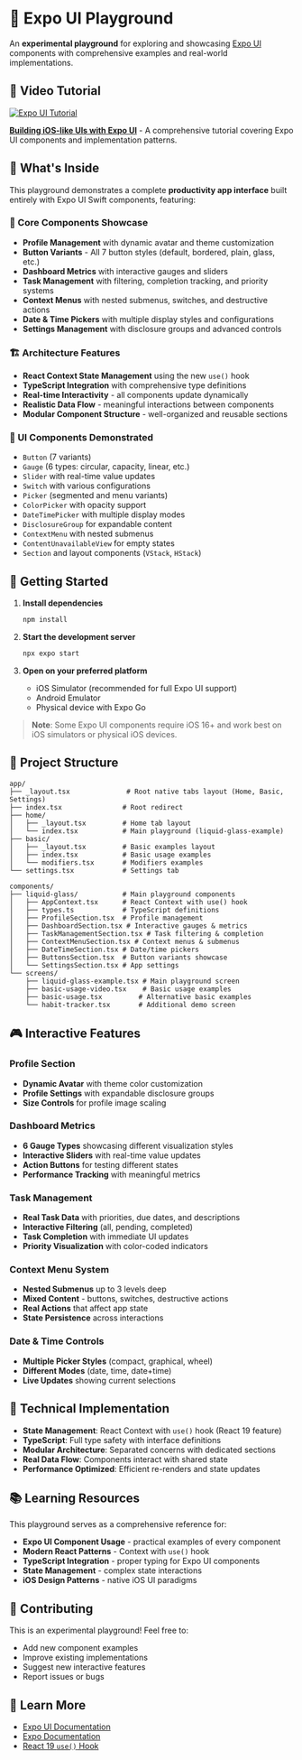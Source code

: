 # 🧪 Expo UI Playground

An **experimental playground** for exploring and showcasing [Expo UI](https://docs.expo.dev/ui/overview/) components with comprehensive examples and real-world implementations.

## 🎥 Video Tutorial

[![Expo UI Tutorial](https://img.youtube.com/vi/2wXYLWz3YEQ/0.jpg)](https://www.youtube.com/watch?v=2wXYLWz3YEQ)

**[Building iOS-like UIs with Expo UI](https://www.youtube.com/watch?v=2wXYLWz3YEQ)** - A comprehensive tutorial covering Expo UI components and implementation patterns.

## 🎯 What's Inside

This playground demonstrates a complete **productivity app interface** built entirely with Expo UI Swift components, featuring:

### 📱 Core Components Showcase

- **Profile Management** with dynamic avatar and theme customization
- **Button Variants** - All 7 button styles (default, bordered, plain, glass, etc.)
- **Dashboard Metrics** with interactive gauges and sliders
- **Task Management** with filtering, completion tracking, and priority systems
- **Context Menus** with nested submenus, switches, and destructive actions
- **Date & Time Pickers** with multiple display styles and configurations
- **Settings Management** with disclosure groups and advanced controls

### 🏗️ Architecture Features

- **React Context State Management** using the new `use()` hook
- **TypeScript Integration** with comprehensive type definitions
- **Real-time Interactivity** - all components update dynamically
- **Realistic Data Flow** - meaningful interactions between components
- **Modular Component Structure** - well-organized and reusable sections

### 🎨 UI Components Demonstrated

- `Button` (7 variants)
- `Gauge` (6 types: circular, capacity, linear, etc.)
- `Slider` with real-time value updates
- `Switch` with various configurations
- `Picker` (segmented and menu variants)
- `ColorPicker` with opacity support
- `DateTimePicker` with multiple display modes
- `DisclosureGroup` for expandable content
- `ContextMenu` with nested submenus
- `ContentUnavailableView` for empty states
- `Section` and layout components (`VStack`, `HStack`)

## 🚀 Getting Started

1. **Install dependencies**

   ```bash
   npm install
   ```

2. **Start the development server**

   ```bash
   npx expo start
   ```

3. **Open on your preferred platform**
   - iOS Simulator (recommended for full Expo UI support)
   - Android Emulator
   - Physical device with Expo Go

> **Note**: Some Expo UI components require iOS 16+ and work best on iOS simulators or physical iOS devices.

## 📂 Project Structure

```
app/
├── _layout.tsx              # Root native tabs layout (Home, Basic, Settings)
├── index.tsx               # Root redirect
├── home/
│   ├── _layout.tsx         # Home tab layout
│   └── index.tsx           # Main playground (liquid-glass-example)
├── basic/
│   ├── _layout.tsx         # Basic examples layout
│   ├── index.tsx           # Basic usage examples
│   └── modifiers.tsx       # Modifiers examples
└── settings.tsx            # Settings tab

components/
├── liquid-glass/           # Main playground components
│   ├── AppContext.tsx      # React Context with use() hook
│   ├── types.ts            # TypeScript definitions
│   ├── ProfileSection.tsx  # Profile management
│   ├── DashboardSection.tsx # Interactive gauges & metrics
│   ├── TaskManagementSection.tsx # Task filtering & completion
│   ├── ContextMenuSection.tsx # Context menus & submenus
│   ├── DateTimeSection.tsx # Date/time pickers
│   ├── ButtonsSection.tsx  # Button variants showcase
│   └── SettingsSection.tsx # App settings
└── screens/
    ├── liquid-glass-example.tsx # Main playground screen
    ├── basic-usage-video.tsx    # Basic usage examples
    ├── basic-usage.tsx         # Alternative basic examples
    └── habit-tracker.tsx       # Additional demo screen
```

## 🎮 Interactive Features

### Profile Section

- **Dynamic Avatar** with theme color customization
- **Profile Settings** with expandable disclosure groups
- **Size Controls** for profile image scaling

### Dashboard Metrics

- **6 Gauge Types** showcasing different visualization styles
- **Interactive Sliders** with real-time value updates
- **Action Buttons** for testing different states
- **Performance Tracking** with meaningful metrics

### Task Management

- **Real Task Data** with priorities, due dates, and descriptions
- **Interactive Filtering** (all, pending, completed)
- **Task Completion** with immediate UI updates
- **Priority Visualization** with color-coded indicators

### Context Menu System

- **Nested Submenus** up to 3 levels deep
- **Mixed Content** - buttons, switches, destructive actions
- **Real Actions** that affect app state
- **State Persistence** across interactions

### Date & Time Controls

- **Multiple Picker Styles** (compact, graphical, wheel)
- **Different Modes** (date, time, date+time)
- **Live Updates** showing current selections

## 🔧 Technical Implementation

- **State Management**: React Context with `use()` hook (React 19 feature)
- **TypeScript**: Full type safety with interface definitions
- **Modular Architecture**: Separated concerns with dedicated sections
- **Real Data Flow**: Components interact with shared state
- **Performance Optimized**: Efficient re-renders and state updates

## 📚 Learning Resources

This playground serves as a comprehensive reference for:

- **Expo UI Component Usage** - practical examples of every component
- **Modern React Patterns** - Context with `use()` hook
- **TypeScript Integration** - proper typing for Expo UI components
- **State Management** - complex state interactions
- **iOS Design Patterns** - native iOS UI paradigms

## 🤝 Contributing

This is an experimental playground! Feel free to:

- Add new component examples
- Improve existing implementations
- Suggest new interactive features
- Report issues or bugs

## 📖 Learn More

- [Expo UI Documentation](https://docs.expo.dev/ui/overview/)
- [Expo Documentation](https://docs.expo.dev/)
- [React 19 `use()` Hook](https://react.dev/reference/react/use)
